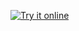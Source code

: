 [![Try it online](https://img.shields.io/badge/try%20it-online-orange.svg)](http://melpon.org/wandbox/permlink/jU8ubXcyR9lbz4xS)